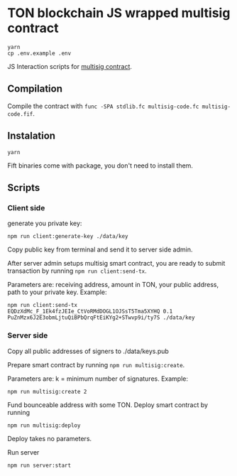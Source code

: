 # TON blockchain JS wrapped multisig contract

```
yarn
cp .env.example .env
```

JS Interaction scripts for [multisig contract](https://github.com/akifoq/multisig).

## Compilation

Compile the contract with `func -SPA stdlib.fc multisig-code.fc multisig-code.fif`.

## Instalation

```
yarn
```

Fift binaries come with package, you don't need to install them.

## Scripts

### Client side

generate you private key:

```
npm run client:generate-key ./data/key
```

Copy public key from terminal and send it to server side admin.

After server admin setups multisig smart contract, you are ready to submit transaction by running `npm run client:send-tx`.

Parameters are: receiving address, amount in TON, your public address, path to your private key.
Example:

```
npm run client:send-tx EQDzXdMc_F_1Ek4fzJEIe_CtVoRMdDOGL1OJSsT5Tma5XYHQ 0.1 PuZnMzx6J2E3obmLjtuQiBPbQrqFtEiKYg2+STwvp9i/ty7S ./data/key
```

### Server side

Copy all public addresses of signers to ./data/keys.pub

Prepare smart contract by running
`npm run multisig:create`.

Parameters are: k = minimum number of signatures.
Example:

```
npm run multisig:create 2
```
Fund bounceable address with some TON.
Deploy smart contract by running

```
npm run multisig:deploy
```

Deploy takes no parameters.

Run server

```
npm run server:start
```
